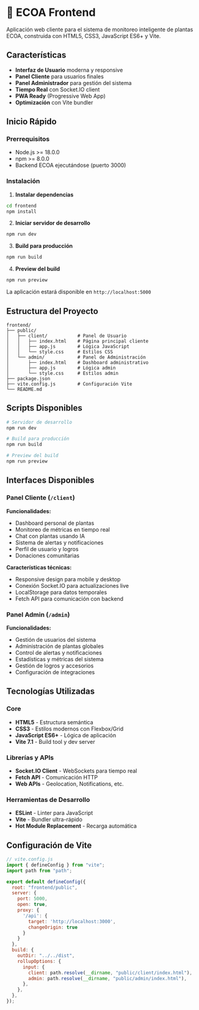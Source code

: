 # 🌱 ECOA Frontend

Aplicación web cliente para el sistema de monitoreo inteligente de plantas ECOA, construida con HTML5, CSS3, JavaScript ES6+ y Vite.

## Características

- **Interfaz de Usuario** moderna y responsive
- **Panel Cliente** para usuarios finales
- **Panel Administrador** para gestión del sistema
- **Tiempo Real** con Socket.IO client
- **PWA Ready** (Progressive Web App)
- **Optimización** con Vite bundler

## Inicio Rápido

### Prerrequisitos

- Node.js >= 18.0.0
- npm >= 8.0.0
- Backend ECOA ejecutándose (puerto 3000)

### Instalación

1. **Instalar dependencias**
```bash
cd frontend
npm install
```

2. **Iniciar servidor de desarrollo**
```bash
npm run dev
```

3. **Build para producción**
```bash
npm run build
```

4. **Preview del build**
```bash
npm run preview
```

La aplicación estará disponible en `http://localhost:5000`

## Estructura del Proyecto

```
frontend/
├── public/
│   ├── client/           # Panel de Usuario
│   │   ├── index.html    # Página principal cliente
│   │   ├── app.js        # Lógica JavaScript
│   │   └── style.css     # Estilos CSS
│   └── admin/            # Panel de Administración
│       ├── index.html    # Dashboard administrativo
│       ├── app.js        # Lógica admin
│       └── style.css     # Estilos admin
├── package.json
├── vite.config.js        # Configuración Vite
└── README.md
```

## Scripts Disponibles

```bash
# Servidor de desarrollo
npm run dev

# Build para producción
npm run build

# Preview del build
npm run preview
```

## Interfaces Disponibles

### Panel Cliente (`/client`)
**Funcionalidades:**
- Dashboard personal de plantas
- Monitoreo de métricas en tiempo real
- Chat con plantas usando IA
- Sistema de alertas y notificaciones
- Perfil de usuario y logros
- Donaciones comunitarias

**Características técnicas:**
- Responsive design para mobile y desktop
- Conexión Socket.IO para actualizaciones live
- LocalStorage para datos temporales
- Fetch API para comunicación con backend

### Panel Admin (`/admin`)
**Funcionalidades:**
- Gestión de usuarios del sistema
- Administración de plantas globales
- Control de alertas y notificaciones
- Estadísticas y métricas del sistema
- Gestión de logros y accesorios
- Configuración de integraciones

## Tecnologías Utilizadas

### Core
- **HTML5** - Estructura semántica
- **CSS3** - Estilos modernos con Flexbox/Grid
- **JavaScript ES6+** - Lógica de aplicación
- **Vite 7.1** - Build tool y dev server

### Librerías y APIs
- **Socket.IO Client** - WebSockets para tiempo real
- **Fetch API** - Comunicación HTTP
- **Web APIs** - Geolocation, Notifications, etc.

### Herramientas de Desarrollo
- **ESLint** - Linter para JavaScript
- **Vite** - Bundler ultra-rápido
- **Hot Module Replacement** - Recarga automática


## Configuración de Vite

```javascript
// vite.config.js
import { defineConfig } from "vite";
import path from "path";

export default defineConfig({
  root: "frontend/public",
  server: {
    port: 5000,
    open: true,
    proxy: {
      '/api': {
        target: 'http://localhost:3000',
        changeOrigin: true
      }
    }
  },
  build: {
    outDir: "../../dist",
    rollupOptions: {
      input: {
        client: path.resolve(__dirname, "public/client/index.html"),
        admin: path.resolve(__dirname, "public/admin/index.html"),
      },
    },
  },
});
```